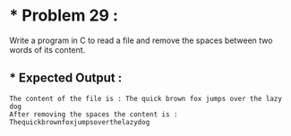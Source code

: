 # * Problem 29 :

Write a program in C to read a file and remove the spaces between two words of its content.

## * Expected Output :

    The content of the file is : The quick brown fox jumps over the lazy dog                            
    After removing the spaces the content is : Thequickbrownfoxjumpsoverthelazydog
